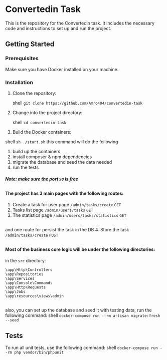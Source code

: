 # Convertedin Task

This is the repository for the Convertedin task. It includes the necessary code and instructions to set up and run the project.

## Getting Started

### Prerequisites

Make sure you have Docker installed on your machine.

### Installation
1. Clone the repository: 

    shell 
    ```git clone https://github.com/Amro404/convertedin-task```
   
2. Change into the project directory:
   
    shell 
    ```cd convertedin-task```
   
3. Build the Docker containers:
   
shell ```sh ./start.sh``` this command will do the following

1. build up the containers
2. install composer & npm dependencies
3. migrate the database and seed the data needed
4. run the tests

##### Note: make sure the port ```90``` is free

##

#### The project has 3 main pages with the following routes:

1. Create a task for user page ```/admin/tasks/create```  ```GET```
2. Tasks list page ```/admin/users/tasks``` ```GET```
3. The statistics page ```/admin/users/tasks/statistics``` ```GET```
##
and one route for persist the task in the DB
4. Store the task ```/admin/tasks/create```  ```POST```
##

#### Most of the business core logic will be under the following directories:

in the ```src``` directory:

```\app\Http\Controllers``` <br>
```\app\Repositories``` <br>
```\app\Services```<br>
```\app\Console\Commands```<br>
```\app\Http\Requests```<br>
```\app\Jobs```<br>
```\app\resources\views\admin```<br>

##
also, you can set up the database and seed it with testing data, run the following command:
shell
``` docker-compose run --rm artisan migrate:fresh --seed ```
## Tests
To run all unit tests, use the following command:
shell
``` docker-compose run --rm php vendor/bin/phpunit ```